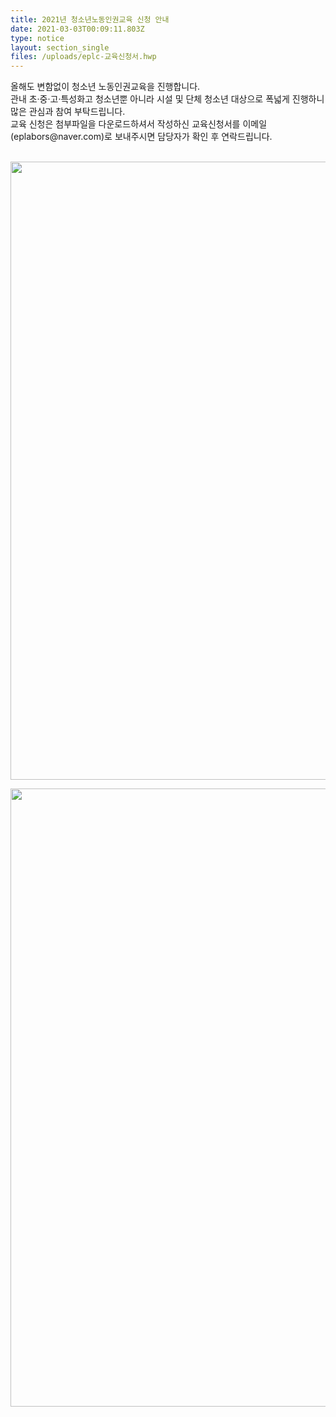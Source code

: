 ```yaml
---
title: 2021년 청소년노동인권교육 신청 안내
date: 2021-03-03T00:09:11.803Z
type: notice
layout: section_single
files: /uploads/eplc-교육신청서.hwp
---
```

<p>올해도 변함없이 청소년 노동인권교육을 진행합니다.<br />관내 초&middot;중&middot;고&middot;특성화고 청소년뿐 아니라 시설 및 단체 청소년 대상으로 폭넓게 진행하니 많은 관심과 참여 부탁드립니다.<br />교육 신청은 첨부파일을 다운로드하셔서 작성하신 교육신청서를 이메일(eplabors@naver.com)로 보내주시면 담당자가 확인 후 연락드립니다.</p>
<p><br /><img src="https://drive.tiny.cloud/1/engl1s97gj9hrxpoa7eh7z5f05ozxfm1box3nxkh4j7a43ei/16dc69ee-a009-47f8-84d5-f6e913428f4e" alt="" width="700" height="989" /></p>
<p><img src="https://drive.tiny.cloud/1/engl1s97gj9hrxpoa7eh7z5f05ozxfm1box3nxkh4j7a43ei/1cdde1ce-d507-44de-8bdd-56576f45f166" alt="" width="700" height="989" /></p>